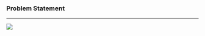 ### Problem Statement

------------

![](https://raw.githubusercontent.com/shaheemMPM/Hackerrank-Algorithms-Solutions/master/.github/images/2_1.png)

